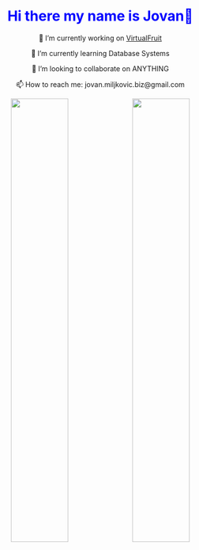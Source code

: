 <h1 align="center" style="color: blue;">Hi there my name is Jovan👋</h1>

<p align="center">🔭 I’m currently working on <a target="_blank" href="https://virtualfruit.netlify.app/">VirtualFruit</a></p>
<p align="center">🌱 I’m currently learning Database Systems</p>
<p align="center">👯 I’m looking to collaborate on ANYTHING</p>
<p align="center">📫 How to reach me: jovan.miljkovic.biz@gmail.com</p>

<p align="center">
  <img width="48%" src="https://github-readme-stats.vercel.app/api?username=miljkovicjovan&show_icons=true&theme=tokyonight" />
  <img width="48%" src="https://github-readme-streak-stats.herokuapp.com/?user=miljkovicjovan&theme=tokyonight" />
</p>
